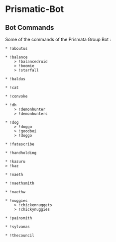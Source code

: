 # Prismatic-Bot
## Bot Commands
Some of the commands of the Prismata Group Bot :
```
* !aboutus
```
```
* !balance
    > !balancedruid
    > !boomie
    > !starfall
```
```
* !baldus
```
```
* !cat
```
```
* !convoke
```
```
* !dh
    > !demonhunter
    > !demonhunters
```
```
* !dog
    > !doggo
    > !goodboi
    > !doggo
```
```
* !fatescribe
```
```
* !handholding
```
```
* !kazuru
> !kaz
```    
```
* !naeth
```
```
* !naethsmith
```
```
* !naethw
```
```
* !nuggies
    > !chickennuggets
    > !chickynuggies
```    
```
* !painsmith
```
```
* !sylvanas
```
```
* !thecouncil
```